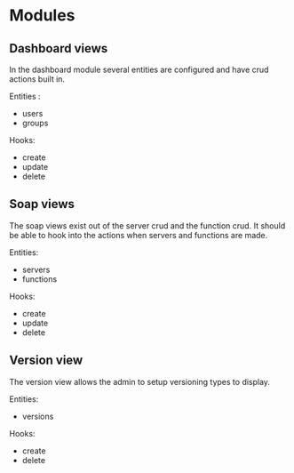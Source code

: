 # Modules

## Dashboard views

In the dashboard module several entities are configured and have crud actions built in.  

Entities :
- users
- groups

Hooks:
- create
- update
- delete

## Soap views

The soap views exist out of the server crud and the function crud.
It should be able to hook into the actions when servers and functions are made.

Entities: 
- servers
- functions

Hooks:
- create
- update
- delete 

## Version view

The version view allows the admin to setup versioning types to display.

Entities:
- versions

Hooks: 
- create
- delete